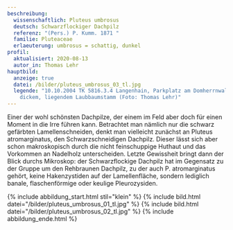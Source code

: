 ```yaml
---
beschreibung:
  wissenschaftlich: Pluteus umbrosus
  deutsch: Schwarzflockiger Dachpilz
  referenz: "(Pers.) P. Kumm. 1871 "
  familie: Pluteaceae
  erlaeuterung: umbrosus = schattig, dunkel
profil:
  aktualisiert: 2020-08-13
  autor_in: Thomas Lehr
hauptbild:
  anzeige: true
  datei: /bilder/pluteus_umbrosus_03_tl.jpg
  legende: "10.10.2004 TK 5816.3.4 Langenhain, Parkplatz am Domherrnwald; an
    dickem, liegendem Laubbaumstamm (Foto: Thomas Lehr)"
---
```

Einer der wohl schönsten Dachpilze, der einem im Feld aber doch für einen Moment in die Irre führen kann. Betrachtet man nämlich nur die schwarz gefärbten Lamellenschneiden, denkt man vielleicht zunächst an Pluteus atromarginatus, den Schwarzschneidigen Dachpilz. Dieser lässt sich aber schon makroskopisch durch die nicht feinschuppige Huthaut und das Vorkommen an Nadelholz unterscheiden. Letzte Gewissheit bringt dann der Blick durchs Mikroskop: der Schwarzflockige Dachpilz hat im Gegensatz zu der Gruppe um den Rehbraunen Dachpilz, zu der auch P. atromarginatus gehört, keine Hakenzystiden auf der Lamellenfläche, sondern lediglich banale, flaschenförmige oder keulige Pleurozysiden.

{% include abbildung_start.html stil="klein" %}
{% include bild.html datei="/bilder/pluteus_umbrosus_01_tl.jpg" %}
{% include bild.html datei="/bilder/pluteus_umbrosus_02_tl.jpg" %}
{% include abbildung_ende.html %}